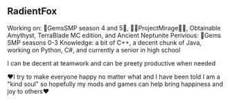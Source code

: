 ## RadientFox

Working on: 💎GemsSMP season 4 and 5💎, 🏳️‍🌈ProjectMirage🏳️‍🌈, Obtainable Amythyst, TerraBlade MC edition, and Ancient Neptunite
Perivious: 💎Gems SMP seasons 0-3
Knowledge: a bit of C++, a decent chunk of Java, working on Python, C#, and currently a senior in high school

I can be decent at teamwork and can be preety productive when needed

❤I try to make everyone happy no matter what and I have been told I am a "kind soul" so hopefully my mods and games can help bring happiness and joy to others❤
